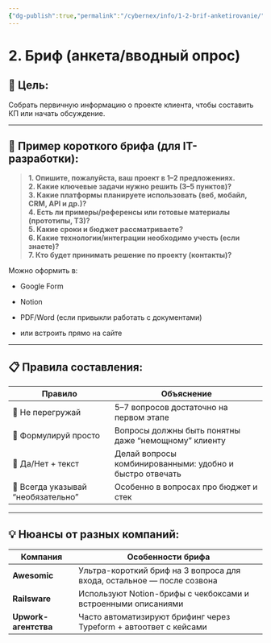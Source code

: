 ```yaml
---
{"dg-publish":true,"permalink":"/cybernex/info/1-2-brif-anketirovanie/","dgPassFrontmatter":true,"created":"2025-07-16T14:19:08.884+08:00","updated":"2025-07-16T14:19:42.850+08:00"}
---
```





# 2. Бриф (анкета/вводный опрос)

## 📌 Цель:

Собрать первичную информацию о проекте клиента, чтобы составить КП или начать обсуждение.

---

## 📄 **Пример короткого брифа (для IT-разработки):**

> **1. Опишите, пожалуйста, ваш проект в 1–2 предложениях.**  
> **2. Какие ключевые задачи нужно решить (3–5 пунктов)?**  
> **3. Какие платформы планируете использовать (веб, мобайл, CRM, API и др.)?**  
> **4. Есть ли примеры/референсы или готовые материалы (прототипы, ТЗ)?**  
> **5. Какие сроки и бюджет рассматриваете?**  
> **6. Какие технологии/интеграции необходимо учесть (если знаете)?**  
> **7. Кто будет принимать решение по проекту (контакты)?**

Можно оформить в:

- Google Form
    
- Notion
    
- PDF/Word (если привыкли работать с документами)
    
- или встроить прямо на сайте
    

---

## 📋 Правила составления:

|Правило|Объяснение|
|---|---|
|🔸 Не перегружай|5–7 вопросов достаточно на первом этапе|
|🔸 Формулируй просто|Вопросы должны быть понятны даже “немощному” клиенту|
|🔸 Да/Нет + текст|Делай вопросы комбинированными: удобно и быстро отвечать|
|🔸 Всегда указывай “необязательно”|Особенно в вопросах про бюджет и стек|

---

## 💡 Нюансы от разных компаний:

|Компания|Особенности брифа|
|---|---|
|**Awesomic**|Ультра-короткий бриф на 3 вопроса для входа, остальное — после созвона|
|**Railsware**|Используют Notion-брифы с чекбоксами и встроенными описаниями|
|**Upwork-агентства**|Часто автоматизируют брифинг через Typeform + автоответ с кейсами|